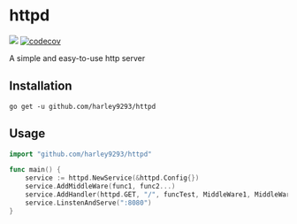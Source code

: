 # httpd 

![](https://github.com/harley9293/httpd/workflows/Build/badge.svg)
[![codecov](https://codecov.io/gh/harley9293/httpd/graph/badge.svg?token=5Vfc2RLAC6)](https://codecov.io/gh/harley9293/httpd)

A simple and easy-to-use http server

## Installation

```shell
go get -u github.com/harley9293/httpd
```

## Usage

```go
import "github.com/harley9293/httpd"

func main() {
	service := httpd.NewService(&httpd.Config{})
	service.AddMiddleWare(func1, func2...)
	service.AddHandler(httpd.GET, "/", funcTest, MiddleWare1, MiddleWare2...)
	service.LinstenAndServe(":8080")
}
```


